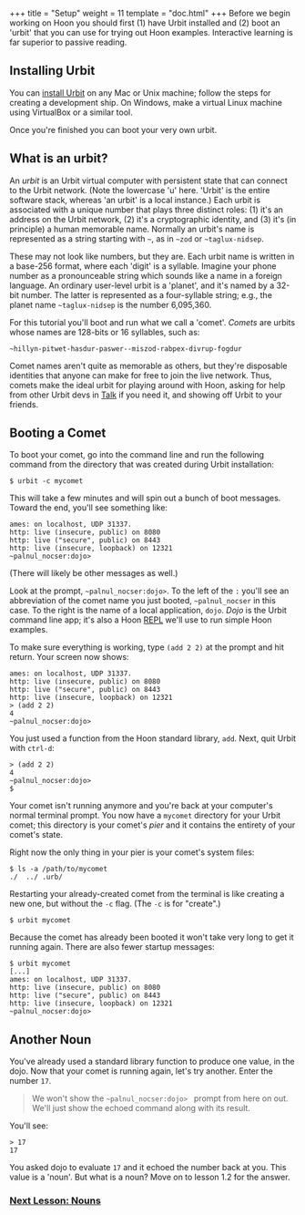+++
title = "Setup"
weight = 11
template = "doc.html"
+++
Before we begin working on Hoon you should first (1) have Urbit installed and (2) boot an 'urbit' that you can use for trying out Hoon examples.  Interactive learning is far superior to passive reading.

## Installing Urbit

You can [install Urbit](/docs/getting-started) on any Mac or Unix machine; follow the steps for creating a development ship.  On Windows, make a virtual Linux machine using VirtualBox or a similar tool.

Once you're finished you can boot your very own urbit.

## What is an urbit?

An *urbit* is an Urbit virtual computer with persistent state that can connect to the Urbit network.  (Note the lowercase 'u' here.  'Urbit' is the entire software stack, whereas 'an urbit' is a local instance.)  Each urbit is associated with a unique number that plays three distinct roles: (1) it's an address on the Urbit network, (2) it's a cryptographic identity, and (3) it's (in principle) a human memorable name.  Normally an urbit's name is represented as a string starting with `~`, as in `~zod` or `~taglux-nidsep`.

These may not look like numbers, but they are.  Each urbit name is written in a base-256 format, where each 'digit' is a syllable.  Imagine your phone number as a pronounceable string which sounds like a name in a foreign language.  An ordinary user-level urbit is a 'planet', and it's named by a 32-bit number.  The latter is represented as a four-syllable string; e.g., the planet name `~taglux-nidsep` is the number 6,095,360.

For this tutorial you'll boot and run what we call a 'comet'.  *Comets* are urbits whose names are 128-bits or 16 syllables, such as:

`~hillyn-pitwet-hasdur-paswer--miszod-rabpex-divrup-fogdur`

Comet names aren't quite as memorable as others, but they're disposable identities that anyone can make for free to join the live network. Thus, comets make the ideal urbit for playing around with Hoon, asking for help from other Urbit devs in [Talk](/docs/arvo/arvo-internals/using/messaging/) if you need it, and showing off Urbit to your friends.

## Booting a Comet

To boot your comet, go into the command line and run the following command from the directory that was created during Urbit installation:

```
$ urbit -c mycomet
```

This will take a few minutes and will spin out a bunch of boot messages. Toward the end, you'll see something like:

```
ames: on localhost, UDP 31337.
http: live (insecure, public) on 8080
http: live ("secure", public) on 8443
http: live (insecure, loopback) on 12321
~palnul_nocser:dojo>
```

(There will likely be other messages as well.)

Look at the prompt, `~palnul_nocser:dojo>`.  To the left of the `:` you'll see an abbreviation of the comet name you just booted, `~palnul_nocser` in this case.  To the right is the name of a local application, `dojo`.  *Dojo* is the Urbit command line app; it's also a Hoon [REPL](https://en.wikipedia.org/wiki/Read%E2%80%93eval%E2%80%93print_loop) we'll use to run simple Hoon examples.

To make sure everything is working, type `(add 2 2)` at the prompt and hit return.  Your screen now shows:

```
ames: on localhost, UDP 31337.
http: live (insecure, public) on 8080
http: live ("secure", public) on 8443
http: live (insecure, loopback) on 12321
> (add 2 2)
4
~palnul_nocser:dojo>
```

You just used a function from the Hoon standard library, `add`.  Next, quit Urbit with `ctrl-d`:

```
> (add 2 2)
4
~palnul_nocser:dojo>
$
```

Your comet isn't running anymore and you're back at your computer's normal terminal prompt. You now have a `mycomet` directory for your Urbit comet; this directory is your comet's *pier* and it contains the entirety of your comet's state.

Right now the only thing in your pier is your comet's system files:

```
$ ls -a /path/to/mycomet
./  ../ .urb/
```

Restarting your already-created comet from the terminal is like creating a new one, but without the `-c` flag.  (The `-c` is for "create".)

```
$ urbit mycomet
```

Because the comet has already been booted it won't take very long to get it running again.  There are also fewer startup messages:

```
$ urbit mycomet
[...]
ames: on localhost, UDP 31337.
http: live (insecure, public) on 8080
http: live ("secure", public) on 8443
http: live (insecure, loopback) on 12321
~palnul_nocser:dojo>
```

## Another Noun

You've already used a standard library function to produce one value, in the dojo.  Now that your comet is running again, let's try another.  Enter the number `17`.

> We won't show the `~palnul_nocser:dojo> ` prompt from here on out.  We'll just show the echoed command along with its result.

You'll see:

```
> 17
17
```

You asked dojo to evaluate `17` and it echoed the number back at you.  This value is a 'noun'.  But what is a noun?  Move on to lesson 1.2 for the answer.

### [Next Lesson: Nouns](../nouns)
